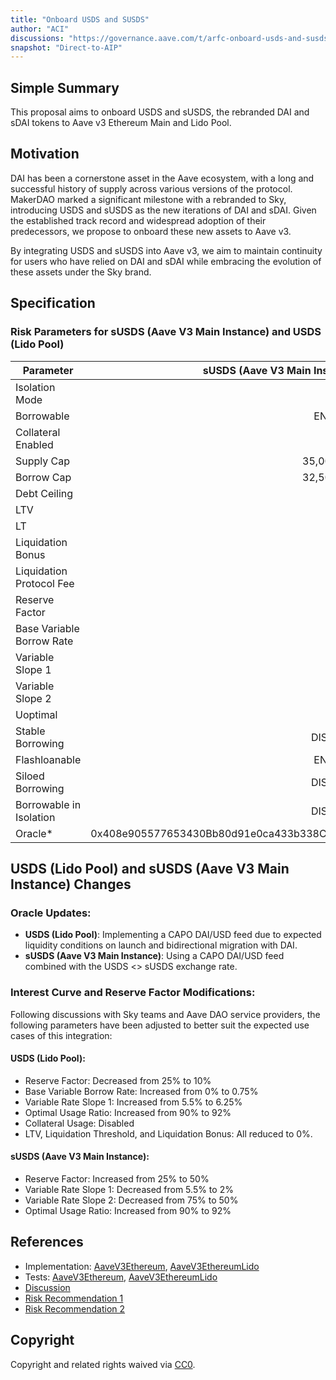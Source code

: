 ```yaml
---
title: "Onboard USDS and SUSDS"
author: "ACI"
discussions: "https://governance.aave.com/t/arfc-onboard-usds-and-susds-to-aave-v3/18987"
snapshot: "Direct-to-AIP"
---
```


## Simple Summary

This proposal aims to onboard USDS and sUSDS, the rebranded DAI and sDAI tokens to Aave v3 Ethereum Main and Lido Pool.

## Motivation

DAI has been a cornerstone asset in the Aave ecosystem, with a long and successful history of supply across various versions of the protocol. MakerDAO marked a significant milestone with a rebranded to Sky, introducing USDS and sUSDS as the new iterations of DAI and sDAI. Given the established track record and widespread adoption of their predecessors, we propose to onboard these new assets to Aave v3.

By integrating USDS and sUSDS into Aave v3, we aim to maintain continuity for users who have relied on DAI and sDAI while embracing the evolution of these assets under the Sky brand.

## Specification

### Risk Parameters for **sUSDS** (Aave V3 Main Instance) and **USDS** (Lido Pool)

| Parameter                 |          **sUSDS** (Aave V3 Main Instance) |                       **USDS** (Lido Pool) |
| ------------------------- | -----------------------------------------: | -----------------------------------------: |
| Isolation Mode            |                                      false |                                      false |
| Borrowable                |                                    ENABLED |                                    ENABLED |
| Collateral Enabled        |                                       true |                                      false |
| Supply Cap                |                                 35,000,000 |                                 50,000,000 |
| Borrow Cap                |                                 32,500,000 |                                 45,000,000 |
| Debt Ceiling              |                                      USD 0 |                                      USD 0 |
| LTV                       |                                       75 % |                                        0 % |
| LT                        |                                       78 % |                                        0 % |
| Liquidation Bonus         |                                      7.5 % |                                         0% |
| Liquidation Protocol Fee  |                                       10 % |                                       10 % |
| Reserve Factor            |                                       50 % |                                       10 % |
| Base Variable Borrow Rate |                                        0 % |                                     0.75 % |
| Variable Slope 1          |                                        2 % |                                     6.25 % |
| Variable Slope 2          |                                       50 % |                                       75 % |
| Uoptimal                  |                                       92 % |                                       92 % |
| Stable Borrowing          |                                   DISABLED |                                   DISABLED |
| Flashloanable             |                                    ENABLED |                                    ENABLED |
| Siloed Borrowing          |                                   DISABLED |                                   DISABLED |
| Borrowable in Isolation   |                                   DISABLED |                                   DISABLED |
| Oracle\*                  | 0x408e905577653430Bb80d91e0ca433b338CEA7C6 | 0x4F01b76391A05d32B20FA2d05dD5963eE8db20E6 |

## USDS (Lido Pool) and sUSDS (Aave V3 Main Instance) Changes

### Oracle Updates:

- **USDS (Lido Pool)**: Implementing a CAPO DAI/USD feed due to expected liquidity conditions on launch and bidirectional migration with DAI.
- **sUSDS (Aave V3 Main Instance)**: Using a CAPO DAI/USD feed combined with the USDS <> sUSDS exchange rate.

### Interest Curve and Reserve Factor Modifications:

Following discussions with Sky teams and Aave DAO service providers, the following parameters have been adjusted to better suit the expected use cases of this integration:

#### USDS (Lido Pool):

- Reserve Factor: Decreased from 25% to 10%
- Base Variable Borrow Rate: Increased from 0% to 0.75%
- Variable Rate Slope 1: Increased from 5.5% to 6.25%
- Optimal Usage Ratio: Increased from 90% to 92%
- Collateral Usage: Disabled
- LTV, Liquidation Threshold, and Liquidation Bonus: All reduced to 0%.

#### sUSDS (Aave V3 Main Instance):

- Reserve Factor: Increased from 25% to 50%
- Variable Rate Slope 1: Decreased from 5.5% to 2%
- Variable Rate Slope 2: Decreased from 75% to 50%
- Optimal Usage Ratio: Increased from 90% to 92%

## References

- Implementation: [AaveV3Ethereum](https://github.com/bgd-labs/aave-proposals-v3/blob/main/src/20240914_Multi_OnboardUSDSAndSUSDS/AaveV3Ethereum_OnboardUSDSAndSUSDS_20240914.sol), [AaveV3EthereumLido](https://github.com/bgd-labs/aave-proposals-v3/blob/main/src/20240914_Multi_OnboardUSDSAndSUSDS/AaveV3EthereumLido_OnboardUSDSAndSUSDS_20240914.sol)
- Tests: [AaveV3Ethereum](https://github.com/bgd-labs/aave-proposals-v3/blob/main/src/20240914_Multi_OnboardUSDSAndSUSDS/AaveV3Ethereum_OnboardUSDSAndSUSDS_20240914.t.sol), [AaveV3EthereumLido](https://github.com/bgd-labs/aave-proposals-v3/blob/main/src/20240914_Multi_OnboardUSDSAndSUSDS/AaveV3EthereumLido_OnboardUSDSAndSUSDS_20240914.t.sol)
- [Discussion](https://governance.aave.com/t/arfc-onboard-usds-and-susds-to-aave-v3/18987)
- [Risk Recommendation 1](https://governance.aave.com/t/arfc-onboard-usds-and-susds-to-aave-v3/18987/2)
- [Risk Recommendation 2](https://governance.aave.com/t/arfc-onboard-usds-and-susds-to-aave-v3/18987/3)

## Copyright

Copyright and related rights waived via [CC0](https://creativecommons.org/publicdomain/zero/1.0/).
